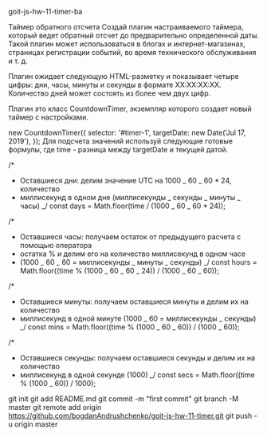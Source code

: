 goit-js-hw-11-timer-ba

Таймер обратного отсчета Создай плагин настраиваемого таймера, который ведет
обратный отсчет до предварительно определенной даты. Такой плагин может
использоваться в блогах и интернет-магазинах, страницах регистрации событий, во
время технического обслуживания и т. д.

Плагин ожидает следующую HTML-разметку и показывает четыре цифры: дни, часы,
минуты и секунды в формате XX:XX:XX:XX. Количество дней может состоять из более
чем двух цифр.

<!-- <div class="timer" id="timer-1">
  <div class="field">
    <span class="value" data-value="days">11</span>
    <span class="label">Days</span>
  </div>

  <div class="field">
    <span class="value" data-value="hours">11</span>
    <span class="label">Hours</span>
  </div>

  <div class="field">
    <span class="value" data-value="mins">11</span>
    <span class="label">Minutes</span>
  </div>

  <div class="field">
    <span class="value" data-value="secs">11</span>
    <span class="label">Seconds</span>
  </div>
</div> -->

Плагин это класс CountdownTimer, экземпляр которого создает новый таймер с
настройками.

new CountdownTimer({ selector: '#timer-1', targetDate: new Date('Jul 17, 2019'),
}); Для подсчета значений используй следующие готовые формулы, где time -
разница между targetDate и текущей датой.

/\*

- Оставшиеся дни: делим значение UTC на 1000 _ 60 _ 60 \* 24, количество
- миллисекунд в одном дне (миллисекунды _ секунды _ минуты _ часы) _/ const days
  = Math.floor(time / (1000 _ 60 _ 60 \* 24));

/\*

- Оставшиеся часы: получаем остаток от предыдущего расчета с помощью оператора
- остатка % и делим его на количество миллисекунд в одном часе
- (1000 _ 60 _ 60 = миллисекунды _ минуты _ секунды) _/ const hours =
  Math.floor((time % (1000 _ 60 _ 60 _ 24)) / (1000 _ 60 _ 60));

/\*

- Оставшиеся минуты: получаем оставшиеся минуты и делим их на количество
- миллисекунд в одной минуте (1000 _ 60 = миллисекунды _ секунды) _/ const mins
  = Math.floor((time % (1000 _ 60 _ 60)) / (1000 _ 60));

/\*

- Оставшиеся секунды: получаем оставшиеся секунды и делим их на количество
- миллисекунд в одной секунде (1000) _/ const secs = Math.floor((time % (1000 _
  60)) / 1000);


git init
git add README.md
git commit -m "first commit"
git branch -M master
git remote add origin https://github.com/bogdanAndrushchenko/goit-js-hw-11-timer.git
git push -u origin master